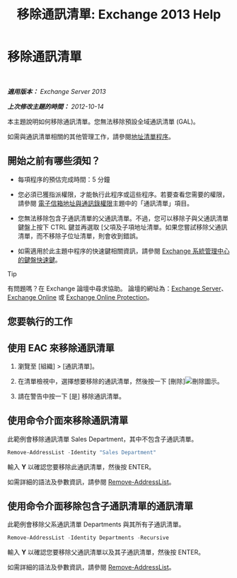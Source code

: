 ﻿---
title: '移除通訊清單: Exchange 2013 Help'
TOCTitle: 移除通訊清單
ms:assetid: 39a313f3-41d4-4c8f-af67-df2316f3687f
ms:mtpsurl: https://technet.microsoft.com/zh-tw/library/Aa997294(v=EXCHG.150)
ms:contentKeyID: 50472983
ms.date: 05/21/2018
mtps_version: v=EXCHG.150
ms.translationtype: MT
---

# 移除通訊清單

 

_**適用版本：** Exchange Server 2013_

_**上次修改主題的時間：** 2012-10-14_

本主題說明如何移除通訊清單。您無法移除預設全域通訊清單 (GAL)。

如需與通訊清單相關的其他管理工作，請參閱[地址清單程序](address-list-procedures-exchange-2013-help.md)。

## 開始之前有哪些須知？

  - 每項程序的預估完成時間：5 分鐘

  - 您必須已獲指派權限，才能執行此程序或這些程序。若要查看您需要的權限，請參閱 [電子信箱地址與通訊錄權限](email-address-and-address-book-permissions-exchange-2013-help.md)主題中的「通訊清單」項目。

  - 您無法移除包含子通訊清單的父通訊清單。不過，您可以移除子與父通訊清單鍵盤上按下 CTRL 鍵並再選取 \[父項及子項地址清單。如果您嘗試移除父通訊清單，而不移除子位址清單，則會收到錯誤。

  - 如需適用於此主題中程序的快速鍵相關資訊，請參閱 [Exchange 系統管理中心的鍵盤快速鍵](keyboard-shortcuts-in-the-exchange-admin-center-exchange-online-protection-help.md)。


> [!TIP]  
> 有問題嗎？在 Exchange 論壇中尋求協助。 論壇的網址為：<a href="https://go.microsoft.com/fwlink/p/?linkid=60612">Exchange Server</a>、 <a href="https://go.microsoft.com/fwlink/p/?linkid=267542">Exchange Online</a> 或 <a href="https://go.microsoft.com/fwlink/p/?linkid=285351">Exchange Online Protection</a>。




## 您要執行的工作

## 使用 EAC 來移除通訊清單

1.  瀏覽至 \[組織\] \> \[通訊清單\]。

2.  在清單檢視中，選擇想要移除的通訊清單，然後按一下 \[刪除\]![刪除圖示](images/JJ651670.14f639f6-61e8-4418-bbfb-0db14de9d2f5(EXCHG.150).gif "刪除圖示")。

3.  請在警告中按一下 \[是\] 移除通訊清單。

## 使用命令介面來移除通訊清單

此範例會移除通訊清單 Sales Department，其中不包含子通訊清單。

```powershell
Remove-AddressList -Identity "Sales Department"
```

輸入 **Y** 以確認您要移除此通訊清單，然後按 ENTER。

如需詳細的語法及參數資訊，請參閱 [Remove-AddressList](https://technet.microsoft.com/zh-tw/library/bb124342\(v=exchg.150\))。

## 使用命令介面移除包含子通訊清單的通訊清單

此範例會移除父系通訊清單 Departments 與其所有子通訊清單。

```powershell
Remove-AddressList -Identity Departments -Recursive
```

輸入 **Y** 以確認您要移除父通訊清單以及其子通訊清單，然後按 ENTER。

如需詳細的語法及參數資訊，請參閱 [Remove-AddressList](https://technet.microsoft.com/zh-tw/library/bb124342\(v=exchg.150\))。

